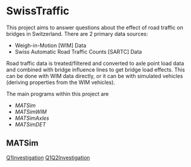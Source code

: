 # SwissTraffic

This project aims to answer questions about the effect of road traffic on bridges in Switzerland. There are 2 primary data sources:
+ Weigh-in-Motion [WIM] Data
+ Swiss Automatic Road Traffic Counts [SARTC] Data

Road traffic data is treated/filtered and converted to axle point load data and combined with bridge influence lines to get bridge load effects.
This can be done with WIM data directly, or it can be with simulated vehicles (deriving properties from the WIM vehicles).

The main programs within this project are
+ *MATSim*
+ *MATSimWIM*
+ *MATSimAxles*
+ *MATSimDET*

## MATSim
[Q1Investigation](https://msjaarda.github.io/SwissTraffic/HTML/Q1Investigation)
[Q1Q2Investigation](https://msjaarda.github.io/SwissTraffic/HTML/Q1Q2Investigation)